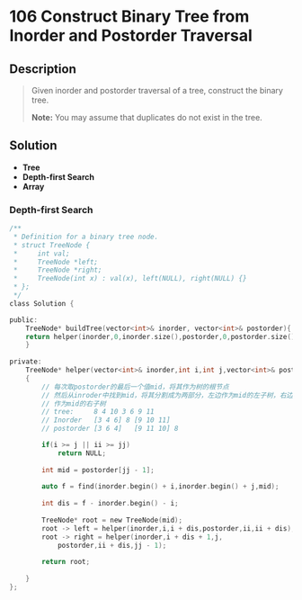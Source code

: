 # 106 Construct Binary Tree from Inorder and Postorder Traversal

## Description

>Given inorder and postorder traversal of a tree, construct the binary tree.
>
>**Note:**
>You may assume that duplicates do not exist in the tree.
## Solution

-  **Tree**
-  **Depth-first Search**
-  **Array**

### Depth-first Search

```c
/**
 * Definition for a binary tree node.
 * struct TreeNode {
 *     int val;
 *     TreeNode *left;
 *     TreeNode *right;
 *     TreeNode(int x) : val(x), left(NULL), right(NULL) {}
 * };
 */
class Solution {

public:
    TreeNode* buildTree(vector<int>& inorder, vector<int>& postorder){
    return helper(inorder,0,inorder.size(),postorder,0,postorder.size());
    }
    
private:
    TreeNode* helper(vector<int>& inorder,int i,int j,vector<int>& postorder,int ii,int jj)
    {
        // 每次取postorder的最后一个值mid，将其作为树的根节点
        // 然后从inroder中找到mid，将其分割成为两部分，左边作为mid的左子树，右边
        // 作为mid的右子树
        // tree:     8 4 10 3 6 9 11
        // Inorder   [3 4 6] 8 [9 10 11]
        // postorder [3 6 4]   [9 11 10] 8

        if(i >= j || ii >= jj)
            return NULL;
        
        int mid = postorder[jj - 1];
        
        auto f = find(inorder.begin() + i,inorder.begin() + j,mid);
        
        int dis = f - inorder.begin() - i;
        
        TreeNode* root = new TreeNode(mid);
        root -> left = helper(inorder,i,i + dis,postorder,ii,ii + dis);
        root -> right = helper(inorder,i + dis + 1,j,
        	postorder,ii + dis,jj - 1);
        
        return root;
        
    }
};
```